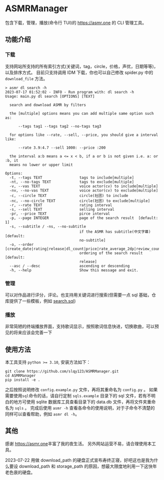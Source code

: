 # ASMRManager

包含下载，管理，播放(命令行 TUI)的 <https://asmr.one> 的 CLI 管理工具。

## 功能介绍

### 下载

支持网站所支持的所有索引方式(关键词，tag，circle，价格，声优，日期等等)，以及排序方式。
目前只支持调用 IDM 下载，你也可以自己修改 spider.py 中的 `download_file` 方法。

```shell
> asmr dl search -h
2023-07-17 01:52:02 - INFO - Run program with: dl search -h
Usage: main.py dl search [OPTIONS] [TEXT]

  search and download ASMR by filters

  the [multiple] options means you can add multiple same option such as:

      --tags tag1 --tags tag2 --no-tags tag3

  for options like --rate, --sell, --price, you should give a interval like:

      --rate 3.9:4.7 --sell 1000: --price :200

  the interval a:b means a <= x < b, if a or b is not given i.e. a: or :b, it
  means no lower or upper limit

Options:
  -t, --tags TEXT                 tags to include[multiple]
  -nt, --no-tags TEXT             tags to exclude[multiple]
  -v, --vas TEXT                  voice actor(cv) to include[multiple]
  -nv, --no-vas TEXT              voice actor(cv) to exclude[multiple]
  -c, --circle TEXT               circle(社团) to include
  -nc, --no-circle TEXT           circle(社团) to exclude[multiple]
  -r, --rate TEXT                 rating interval
  -s, --sell TEXT                 selling interval
  -pr, --price TEXT               pirce interval
  -p, --page INTEGER              page of the search result  [default: 1]
  -s, --subtitle / -ns, --no-subtitle
                                  if the ASMR has subtitle(中文字幕)  [default:
                                  no-subtitle]
  -o, --order [create_date|rating|release|dl_count|price|rate_average_2dp|review_count|id|nsfw|random]
                                  ordering of the search result  [default:
                                  release]
  --asc / --desc                  ascending or descending
  -h, --help                      Show this message and exit.
```

### 管理

可以对作品进行评分，评论。也支持用关键词进行搜索(但需要一点 sql 基础，仓库提供了一些模板，例如 [search.sql](./sqls.example/search.sql))

### 播放

非常简陋的终端播放界面，支持歌词显示，按照歌词信息快进，切换歌曲，可以预见的将来应该会完善一下

## 使用方法

本工具支持 `python >= 3.10`, 安装方法如下：

```shell
git clone https://github.com/slqy123/ASMRManager.git
cd ASMRManager
pip install -e .
```

之后按照说明修改 `config.example.py` 文件，再将其重命名为 `config.py` 。
如果需要使用`sql`命令的话，请自行定制 `sqls.example` 目录下的 sql 文件，若有不明白的地方可使用 sqlite 数据库工具查看目录下的 data.db 文件，再将文件夹重命名为 `sqls` 。
完成后使用 `asmr -h` 查看各命令的使用说明，对于子命令不清楚的同样可以查看帮助，例如 `asmr dl -h`。

## 其他

感谢 <https://asmr.one>丰富了我的夜生活。
另外网站运营不易，请合理使用本工具。

2023-07-22 用做 download_path 的硬盘正式宣布寿终正寝，好吧这也是我为什么要设 download_path 和 storage_path 的原因，想最大限度地利用一下这快年老色衰的硬盘。
